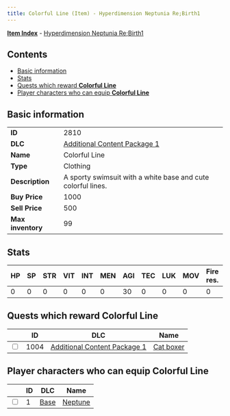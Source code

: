 ```yaml
---
title: Colorful Line (Item) - Hyperdimension Neptunia Re;Birth1
---
```


[**Item Index**](/neptunia/rb1/item/index.html) - [Hyperdimension Neptunia Re;Birth1](/neptunia/rb1)

## Contents

- [Basic information](#basic-information)
- [Stats](#stats)
- [Quests which reward **Colorful Line**](#quests-which-reward-colorful-line)
- [Player characters who can equip **Colorful Line**](#player-characters-who-can-equip-colorful-line)
## Basic information

|   |   |
| -- | -- |
| **ID** | 2810 |
| **DLC** | [Additional Content Package 1](/neptunia/rb1/dlc/10-pack1.html) |
| **Name** | Colorful Line |
| **Type** | Clothing |
| **Description** | A sporty swimsuit with a white base and cute colorful lines. |
| **Buy Price** | 1000 |
| **Sell Price** | 500 |
| **Max inventory** | 99 |


## Stats

| HP | SP | STR | VIT | INT | MEN | AGI | TEC | LUK | MOV | Fire res. | Ice res. | Wind res. | Lightning res. |
| -- | -- | --- | --- | --- | --- | --- | --- | --- | --- | --------- | -------- | --------- | -------------- |
| 0 | 0 | 0 | 0 | 0 | 0 | 30 | 0 | 0 | 0 | 0 | 0 | 0 | 0 |


## Quests which reward **Colorful Line**

|    | ID | DLC | Name |
| -- | -- | --- | ---- |
| <input type="checkbox" id="rb1-quest-10-1004" class="trackbox" /> | 1004 | [Additional Content Package 1](/neptunia/rb1/dlc/10-pack1.html) | [Cat boxer](/neptunia/rb1/quest/10-1004-cat-boxer.html) |


## Player characters who can equip **Colorful Line**

|    | ID | DLC | Name |
| -- | -- | --- | ---- |
| <input type="checkbox" id="rb1-player-1-1" class="trackbox" /> | 1 | [Base](/neptunia/rb1/dlc/1-base.html) | [Neptune](/neptunia/rb1/player/1-1-neptune.html) |
